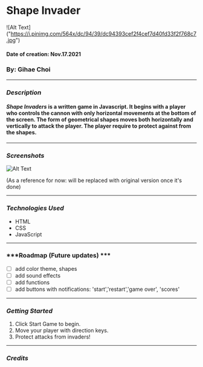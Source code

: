 # Shape Invader
![Alt Text] ("https://i.pinimg.com/564x/dc/94/39/dc94393cef2f4cef7d40fd33f2f768c7.jpg")

#### Date of creation: Nov.17.2021
### By: Gihae Choi

***
### ***Description***
#### **_Shape Invaders_** is a written game in Javascript. It begins with a player who controls the cannon with only horizontal movements at the bottom of the screen. The form of geometrical shapes moves both horizontally and vertically to attack the player. The player require to protect against from the shapes.

***

### ***Screenshots***

![Alt Text](https://user-images.githubusercontent.com/39765499/50606242-f9da8900-0ebc-11e9-8940-cb53c3731593.gif)

(As a reference for now: will be replaced with original version once it's done)

***

### ***Technologies Used***
* HTML
* CSS
* JavaScript

***

### ***Roadmap (Future updates) ***

- [ ] add color theme, shapes
- [ ] add sound effects
- [ ] add functions 
- [ ] add buttons with notifications: 'start','restart','game over', 'scores'

***

### ***Getting Started***

1. Click Start Game to begin.
2. Move your player with direction keys.
3. Protect attacks from invaders!

***

### ***Credits***


